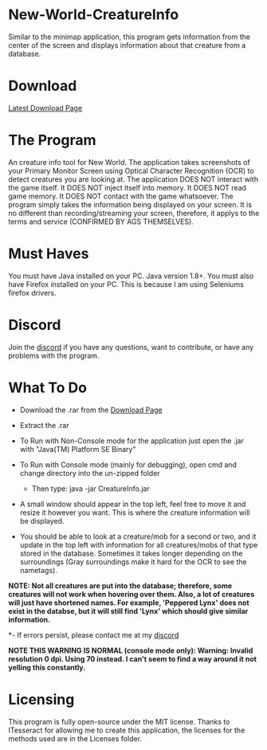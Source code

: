 # New-World-CreatureInfo
Similar to the minimap application, this program gets information from the center of the screen and displays information about that creature from a database.

# Download
[Latest Download Page](https://github.com/llabinator/New-World-CreatureInfo/releases/latest)

# The Program
An creature info tool for New World. The application takes screenshots of your Primary Monitor Screen using Optical Character Recognition (OCR) to detect creatures you are looking at. The application DOES NOT interact with the game itself. It DOES NOT inject itself into memory. It DOES NOT read game memory. It DOES NOT contact with the game whatsoever. The program simply takes the information being displayed on your screen. It is no different than recording/streaming your screen, therefore, it applys to the terms and service (CONFIRMED BY AGS THEMSELVES).

# Must Haves
You must have Java installed on your PC. Java version 1.8+. You must also have Firefox installed on your PC. This is because I am using Seleniums firefox drivers.

# Discord
Join the [discord](https://discord.gg/GdhEdD9umc) if you have any questions, want to contribute, or have any problems with the program.

# What To Do
- Download the .rar from the [Download Page](https://github.com/llabinator/New-World-CreatureInfo/releases/latest)
- Extract the .rar
- To Run with Non-Console mode for the application just open the .jar with "Java(TM) Platform SE Binary"
  
- To Run with Console mode (mainly for debugging), open cmd and change directory into the un-zipped folder
  - Then type: java -jar CreatureInfo.jar

- A small window should appear in the top left, feel free to move it and resize it however you want. This is where the creature information will be displayed.

- You should be able to look at a creature/mob for a second or two, and it update in the top left with information for all creatures/mobs of that type stored in the database. Sometimes it takes longer depending on the surroundings (Gray surroundings make it hard for the OCR to see the nametags).

**NOTE: Not all creatures are put into the database; therefore, some creatures will not work when hovering over them. Also, a lot of creatures will just have shortened names. For example, 'Peppered Lynx' does not exist in the databse, but it will still find 'Lynx' which should give similar information.**

*- If errors persist, please contact me at my [discord](https://discord.gg/HxsTVM3wB2)

**NOTE THIS WARNING IS NORMAL (console mode only): Warning: Invalid resolution 0 dpi. Using 70 instead. I can't seem to find a way around it not yelling this constantly.**

# Licensing
This program is fully open-source under the MIT license. Thanks to ITesseract for allowing me to create this application, the licenses for the methods used are in the Licenses folder.
